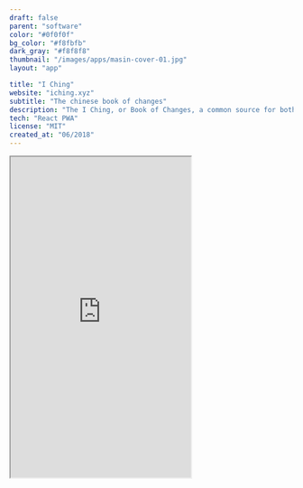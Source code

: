 ```yaml
---
draft: false
parent: "software"
color: "#0f0f0f"
bg_color: "#f8fbfb"
dark_gray: "#f8f8f8"
thumbnail: "/images/apps/masin-cover-01.jpg"
layout: "app"

title: "I Ching"
website: "iching.xyz"
subtitle: "The chinese book of changes"
description: "The I Ching, or Book of Changes, a common source for both Confucianist and Taoist philosophy, is one of the first efforts of the human mind to place itself within the universe. It has exerted a living influence in China for 3,000 years, and interest in it has been rapidly spreading in the West."
tech: "React PWA"
license: "MIT"
created_at: "06/2018"
---
```


<div class="cellphone">
    <div class="cellphone-mask">
        <div class="cellphone-screen">
            <iframe src="http://barrabinfc.github.io/iching/?media=small" width="320" height="568">
            </iframe>
        </div>
    </div>
</div>
